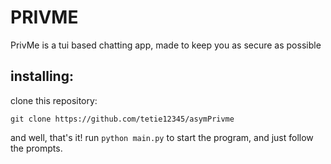 # PRIVME
PrivMe is a tui based chatting app, made to keep you as secure as possible

## installing:
clone this repository:
```
git clone https://github.com/tetie12345/asymPrivme
```

and well, that's it!
run `python main.py` to start the program, and just follow the prompts.
